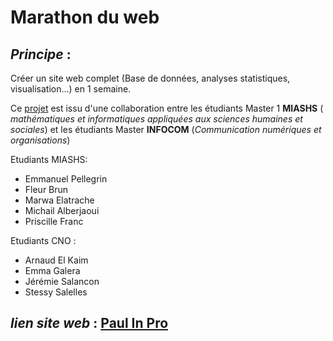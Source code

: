 # Marathon du web



## _Principe_ :

Créer un site web complet (Base de données, analyses statistiques, visualisation…) en 1 semaine. 

Ce [projet](http://www.univ-montp3.fr/miap/ens/miashs/marathon/index.html) est issu d'une collaboration entre les étudiants Master 1 **MIASHS** ( _mathématiques et informatiques appliquées aux sciences humaines et sociales_) et les étudiants Master   **INFOCOM**   (_Communication numériques et organisations_)



Etudiants MIASHS: 
  - Emmanuel Pellegrin
  - Fleur Brun
  - Marwa Elatrache 
  - Michail Alberjaoui
  - Priscille Franc
  
Etudiants CNO : 
  - Arnaud El Kaim
  - Emma Galera
  - Jérémie Salancon
  - Stessy Salelles 





## _lien site web_ : [Paul In Pro](https://marwa10.shinyapps.io/marathon-web-5/)
